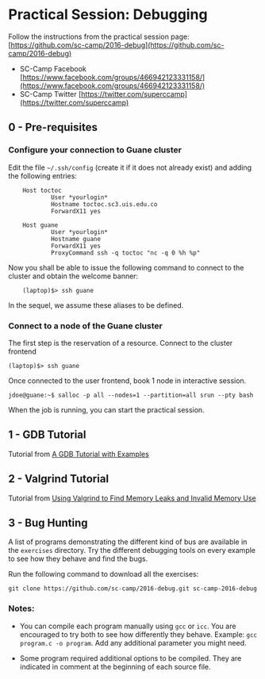# Practical Session: Debugging

Follow the instructions from the practical session page: [https://github.com/sc-camp/2016-debug](https://github.com/sc-camp/2016-debug)

- SC-Camp Facebook [https://www.facebook.com/groups/466942123331158/](https://www.facebook.com/groups/466942123331158/)
- SC-Camp Twitter [https://twitter.com/superccamp](https://twitter.com/superccamp)

## 0 - Pre-requisites

### Configure your connection to Guane cluster

Edit the file `~/.ssh/config` (create it if it does not already exist) and adding the following entries:
 
```
	Host toctoc
	        User *yourlogin*
	        Hostname toctoc.sc3.uis.edu.co
	        ForwardX11 yes

	Host guane
	        User *yourlogin*
	        Hostname guane
	        ForwardX11 yes
	        ProxyCommand ssh -q toctoc "nc -q 0 %h %p"
```


Now you shall be able to issue the following command to connect to the cluster and obtain the welcome banner: 

		(laptop)$> ssh guane

In the sequel, we assume these aliases to be defined. 

### Connect to a node of the Guane cluster

The first step is the reservation of a resource. Connect to the cluster frontend

    (laptop)$> ssh guane

Once connected to the user frontend, book 1 node in interactive session.

    jdoe@guane:~$ salloc -p all --nodes=1 --partition=all srun --pty bash

When the job is running, you can start the practical session.



## 1 - GDB Tutorial


Tutorial from [A GDB Tutorial with Examples](http://www.cprogramming.com/gdb.html)


## 2 - Valgrind Tutorial


Tutorial from [Using Valgrind to Find Memory Leaks and Invalid Memory Use](http://www.cprogramming.com/debugging/valgrind.html)


 
## 3 - Bug Hunting

A list of programs demonstrating the different kind of bus are available in the `exercises` directory.
Try the different debugging tools on every example to see how they behave and find the bugs.

Run the following command to download all the exercises:
```
git clone https://github.com/sc-camp/2016-debug.git sc-camp-2016-debug
```

### Notes:

  - You can compile each program manually using `gcc` or `icc`. You are encouraged to try both to see how differently they behave. Example: `gcc program.c -o program`. Add any additional parameter you might need.

  - Some program required additional options to be compiled. They are indicated in comment at the beginning of each source file.
  
  
 
